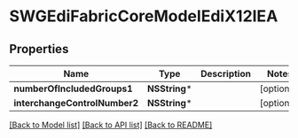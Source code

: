 # SWGEdiFabricCoreModelEdiX12IEA

## Properties
Name | Type | Description | Notes
------------ | ------------- | ------------- | -------------
**numberOfIncludedGroups1** | **NSString*** |  | [optional] 
**interchangeControlNumber2** | **NSString*** |  | [optional] 

[[Back to Model list]](../README.md#documentation-for-models) [[Back to API list]](../README.md#documentation-for-api-endpoints) [[Back to README]](../README.md)


